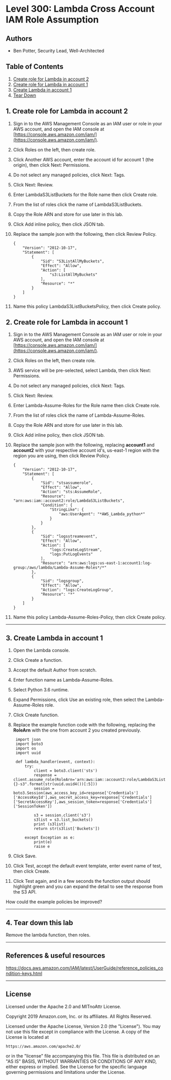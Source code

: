 ﻿# Level 300: Lambda Cross Account IAM Role Assumption

## Authors

- Ben Potter, Security Lead, Well-Architected

## Table of Contents

1. [Create role for Lambda in account 2](#create_role_2)
2. [Create role for Lambda in account 1](#create_role_1)
3. [Create Lambda in account 1](#create_lambda_1)
4. [Tear Down](#tear_down)

## 1. Create role for Lambda in account 2 <a name="create_role_2"></a>

1. Sign in to the AWS Management Console as an IAM user or role in your AWS account, and open the IAM console at [https://console.aws.amazon.com/iam/](https://console.aws.amazon.com/iam/).
2. Click Roles on the left, then create role.
3. Click Another AWS account, enter the account id for account 1 (the origin), then click Next: Permissions.
4. Do not select any managed policies, click Next: Tags.
5. Click Next: Review.
6. Enter LambdaS3ListBuckets for the Role name then click Create role.
7. From the list of roles click the name of LambdaS3ListBuckets.
8. Copy the Role ARN and store for use later in this lab.
9. Click Add inline policy, then click JSON tab.
10. Replace the sample json with the following, then click Review Policy.

        {
            "Version": "2012-10-17",
            "Statement": [
                {
                    "Sid": "S3ListAllMyBuckets",
                    "Effect": "Allow",
                    "Action": [
                        "s3:ListAllMyBuckets"
                    ],
                    "Resource": "*"
                }
            ]
        }

11. Name this policy LambdaS3ListBucketsPolicy, then click Create policy.

## 2. Create role for Lambda in account 1 <a name="create_role_1"></a>

1. Sign in to the AWS Management Console as an IAM user or role in your AWS account, and open the IAM console at [https://console.aws.amazon.com/iam/](https://console.aws.amazon.com/iam/).
2. Click Roles on the left, then create role.
3. AWS service will be pre-selected, select Lambda, then click Next: Permissions.
4. Do not select any managed policies, click Next: Tags.
5. Click Next: Review.
6. Enter Lambda-Assume-Roles for the Role name then click Create role.
7. From the list of roles click the name of Lambda-Assume-Roles.
8. Copy the Role ARN and store for use later in this lab.
9. Click Add inline policy, then click JSON tab.
10. Replace the sample json with the following, replacing **account1** and **account2** with your respective account id's, us-east-1 region with the region you are using, then click Review Policy.

        {
            "Version": "2012-10-17",
            "Statement": [
                {
                    "Sid": "stsassumerole",
                    "Effect": "Allow",
                    "Action": "sts:AssumeRole",
                    "Resource": "arn:aws:iam::account2:role/LambdaS3ListBuckets",
                    "Condition": {
                        "StringLike": {
                            "aws:UserAgent": "*AWS_Lambda_python*"
                        }
                    }
                },
                {
                    "Sid": "logsstreamevent",
                    "Effect": "Allow",
                    "Action": [
                        "logs:CreateLogStream",
                        "logs:PutLogEvents"
                    ],
                    "Resource": "arn:aws:logs:us-east-1:account1:log-group:/aws/lambda/Lambda-Assume-Roles*/*"
                },
                {
                    "Sid": "logsgroup",
                    "Effect": "Allow",
                    "Action": "logs:CreateLogGroup",
                    "Resource": "*"
                }
            ]
        }

11. Name this policy Lambda-Assume-Roles-Policy, then click Create policy.

***

## 3. Create Lambda in account 1 <a name="create_lambda_1"></a>

1. Open the Lambda console.
2. Click Create a function.
3. Accept the default Author from scratch.
4. Enter function name as Lambda-Assume-Roles.
5. Select Python 3.6 runtime.
6. Expand Permissions, click Use an existing role, then select the Lambda-Assume-Roles role.
7. Click Create function.
8. Replace the example function code with the following, replacing the **RoleArn** with the one from account 2 you created previously.

        import json
        import boto3
        import os
        import uuid

        def lambda_handler(event, context):
            try:
                client = boto3.client('sts')
                response = client.assume_role(RoleArn='arn:aws:iam::account2:role/LambdaS3ListBuckets',RoleSessionName="{}-s3".format(str(uuid.uuid4())[:5]))
                session = boto3.Session(aws_access_key_id=response['Credentials']['AccessKeyId'],aws_secret_access_key=response['Credentials']['SecretAccessKey'],aws_session_token=response['Credentials']['SessionToken'])

                s3 = session.client('s3')
                s3list = s3.list_buckets()
                print (s3list)
                return str(s3list['Buckets'])

            except Exception as e:
                print(e)
                raise e

9. Click Save.
10. Click Test, accept the default event template, enter event name of test, then click Create.
11. Click Test again, and in a few seconds the function output should highlight green and you can expand the detail to see the response from the S3 API.

How could the example policies be improved?

***

## 4. Tear down this lab <a name="tear_down"></a>

Remove the lambda function, then roles.

***

## References & useful resources

<https://docs.aws.amazon.com/IAM/latest/UserGuide/reference_policies_condition-keys.html>

***

## License

Licensed under the Apache 2.0 and MITnoAttr License.

Copyright 2019 Amazon.com, Inc. or its affiliates. All Rights Reserved.

Licensed under the Apache License, Version 2.0 (the "License"). You may not use this file except in compliance with the License. A copy of the License is located at

    https://aws.amazon.com/apache2.0/

or in the "license" file accompanying this file. This file is distributed on an "AS IS" BASIS, WITHOUT WARRANTIES OR CONDITIONS OF ANY KIND, either express or implied. See the License for the specific language governing permissions and limitations under the License.
